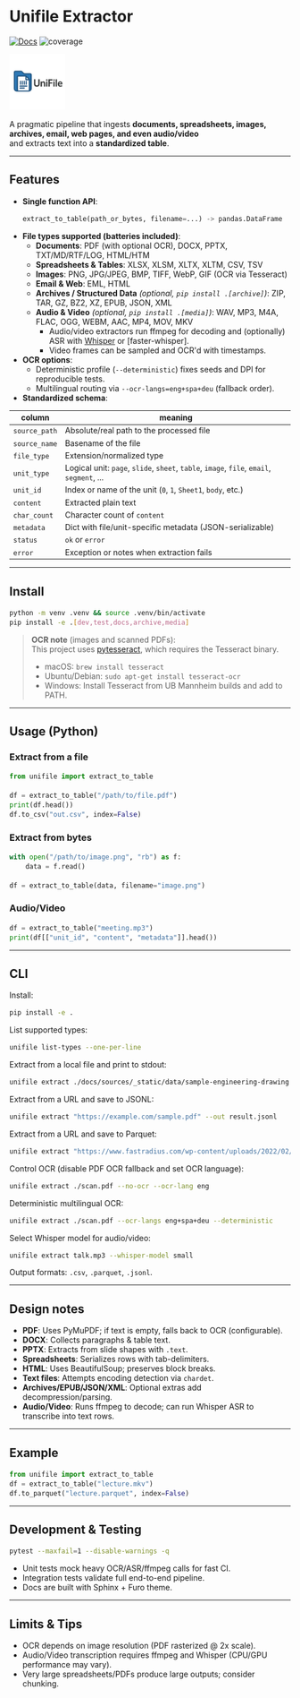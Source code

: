<!-- Copyright (c) 2025 takotime808 -->
# Unifile Extractor

[![Docs](https://img.shields.io/badge/docs-online-blue.svg)](https://takotime808.github.io/unifile_extractor/)
![coverage](https://takotime808.github.io/unifile_extractor/_assets/coverage.svg)
<!-- [![coverage](https://img.shields.io/endpoint?url=https://takotime808.github.io/unifile_extractor/_assets/coverage.json)](https://takotime808.github.io/unifile_extractor/) -->

<img src="docs/sources/_static/logos/unifile-favicon.png" alt="drawing" width="100"/>

A pragmatic pipeline that ingests **documents, spreadsheets, images, archives, email, web pages, and even audio/video**  
and extracts text into a **standardized table**.

---

## Features

- **Single function API**:  
  ```python
  extract_to_table(path_or_bytes, filename=...) -> pandas.DataFrame
  ```
- **File types supported (batteries included)**:
  - **Documents**: PDF (with optional OCR), DOCX, PPTX, TXT/MD/RTF/LOG, HTML/HTM  
  - **Spreadsheets & Tables**: XLSX, XLSM, XLTX, XLTM, CSV, TSV  
  - **Images**: PNG, JPG/JPEG, BMP, TIFF, WebP, GIF (OCR via Tesseract)  
  - **Email & Web**: EML, HTML  
  - **Archives / Structured Data** *(optional, `pip install .[archive]`)*: ZIP, TAR, GZ, BZ2, XZ, EPUB, JSON, XML  
  - **Audio & Video** *(optional, `pip install .[media]`)*: WAV, MP3, M4A, FLAC, OGG, WEBM, AAC, MP4, MOV, MKV
    - Audio/video extractors run ffmpeg for decoding and (optionally) ASR with [Whisper](https://github.com/openai/whisper) or [faster-whisper].
    - Video frames can be sampled and OCR'd with timestamps.
- **OCR options**:
  - Deterministic profile (`--deterministic`) fixes seeds and DPI for reproducible tests.
  - Multilingual routing via `--ocr-langs=eng+spa+deu` (fallback order).
- **Standardized schema**:

| column        | meaning |
|---------------|---------|
| `source_path` | Absolute/real path to the processed file |
| `source_name` | Basename of the file |
| `file_type`   | Extension/normalized type |
| `unit_type`   | Logical unit: `page`, `slide`, `sheet`, `table`, `image`, `file`, `email`, `segment`, ... |
| `unit_id`     | Index or name of the unit (`0`, `1`, `Sheet1`, `body`, etc.) |
| `content`     | Extracted plain text |
| `char_count`  | Character count of `content` |
| `metadata`    | Dict with file/unit-specific metadata (JSON-serializable) |
| `status`      | `ok` or `error` |
| `error`       | Exception or notes when extraction fails |

---

## Install

```bash
python -m venv .venv && source .venv/bin/activate
pip install -e .[dev,test,docs,archive,media]
```

> **OCR note** (images and scanned PDFs):  
> This project uses [pytesseract](https://pypi.org/project/pytesseract/), which requires the Tesseract binary.  
> - macOS: `brew install tesseract`  
> - Ubuntu/Debian: `sudo apt-get install tesseract-ocr`  
> - Windows: Install Tesseract from UB Mannheim builds and add to PATH.

---

## Usage (Python)

### Extract from a file
```python
from unifile import extract_to_table

df = extract_to_table("/path/to/file.pdf")
print(df.head())
df.to_csv("out.csv", index=False)
```

### Extract from bytes
```python
with open("/path/to/image.png", "rb") as f:
    data = f.read()

df = extract_to_table(data, filename="image.png")
```

### Audio/Video
```python
df = extract_to_table("meeting.mp3")
print(df[["unit_id", "content", "metadata"]].head())
```

---

## CLI

Install:
```bash
pip install -e .
```

List supported types:
```bash
unifile list-types --one-per-line
```

Extract from a local file and print to stdout:
```bash
unifile extract ./docs/sources/_static/data/sample-engineering-drawing.pdf --max-rows 50 --max-colwidth 120
```

Extract from a URL and save to JSONL:
```bash
unifile extract "https://example.com/sample.pdf" --out result.jsonl
```

Extract from a URL and save to Parquet:
```bash
unifile extract "https://www.fastradius.com/wp-content/uploads/2022/02/sample-engineering-drawing.pdf" --out drawing.parquet
```

Control OCR (disable PDF OCR fallback and set OCR language):
```bash
unifile extract ./scan.pdf --no-ocr --ocr-lang eng
```

Deterministic multilingual OCR:
```bash
unifile extract ./scan.pdf --ocr-langs eng+spa+deu --deterministic
```

Select Whisper model for audio/video:
```bash
unifile extract talk.mp3 --whisper-model small
```

Output formats: `.csv`, `.parquet`, `.jsonl`.

---

## Design notes

- **PDF**: Uses PyMuPDF; if text is empty, falls back to OCR (configurable).
- **DOCX**: Collects paragraphs & table text.
- **PPTX**: Extracts from slide shapes with `.text`.
- **Spreadsheets**: Serializes rows with tab-delimiters.
- **HTML**: Uses BeautifulSoup; preserves block breaks.
- **Text files**: Attempts encoding detection via `chardet`.
- **Archives/EPUB/JSON/XML**: Optional extras add decompression/parsing.
- **Audio/Video**: Runs ffmpeg to decode; can run Whisper ASR to transcribe into text rows.

---

## Example

```python
from unifile import extract_to_table
df = extract_to_table("lecture.mkv")
df.to_parquet("lecture.parquet", index=False)
```

---

## Development & Testing

```bash
pytest --maxfail=1 --disable-warnings -q
```

- Unit tests mock heavy OCR/ASR/ffmpeg calls for fast CI.  
- Integration tests validate full end-to-end pipeline.  
- Docs are built with Sphinx + Furo theme.

---

## Limits & Tips

- OCR depends on image resolution (PDF rasterized @ 2x scale).
- Audio/Video transcription requires ffmpeg and Whisper (CPU/GPU performance may vary).
- Very large spreadsheets/PDFs produce large outputs; consider chunking.
